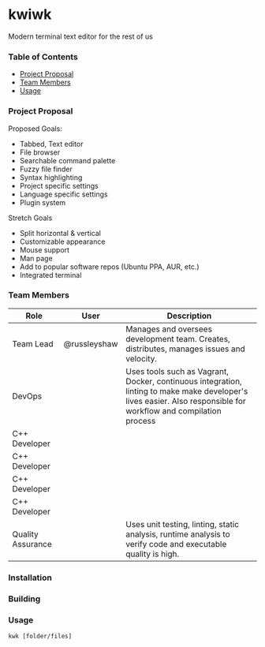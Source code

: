 # kwiwk
Modern terminal text editor for the rest of us

### Table of Contents
- [Project Proposal](#project-proposal)
- [Team Members](#team-members)
- [Usage](#usage)

### Project Proposal

Proposed Goals:
- Tabbed, Text editor
- File browser
- Searchable command palette
- Fuzzy file finder
- Syntax highlighting
- Project specific settings
- Language specific settings
- Plugin system

Stretch Goals
- Split horizontal & vertical
- Customizable appearance
- Mouse support
- Man page
- Add to popular software repos (Ubuntu PPA, AUR, etc.)
- Integrated terminal


### Team Members
|Role|User|Description|
|---|---|---|
|Team Lead|@russleyshaw|Manages and oversees development team. Creates, distributes, manages issues and velocity. |
|DevOps||Uses tools such as Vagrant, Docker, continuous integration, linting to make make developer's lives easier. Also responsible for workflow and compilation process|
|C++ Developer|||
|C++ Developer|||
|C++ Developer|||
|C++ Developer|||
|Quality Assurance||Uses unit testing, linting, static analysis, runtime analysis to verify code and executable quality is high.|

### Installation

### Building

### Usage
```
kwk [folder/files]
```
